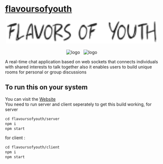 # [flavoursofyouth](flavorsofyouthh.web.app)

<p align="center">
<img src="https://github.com/shreyanshmalvya/flavoursofyouth/blob/master/client/src/assets/images/logo.svg" width = 500px alt="logo" /> <br> <br>
<img src="https://img.shields.io/website?down_color=lightgrey&down_message=offline&up_color=green&up_message=online&url=https%3A%2F%2Fflavorsofyouthh.web.app%2F" alt="logo" /> &nbsp;
<img src="https://img.shields.io/github/issues/shreyanshmalvya/flavoursofyouth" alt="logo" />
</p>


A real-time chat application based on web sockets that connects individuals with shared interests to talk together 
also it enables users to build unique rooms for personal or group discussions

## To run this on your system 
You can visit the [Website](flavorsofyouthh.web.app) <br>
You need to run server and client seperately to get this build working, for server 

```
cd flavoursofyouth/server
npm i
npm start
```
for client : 
```
cd flavoursofyouth/client
npm i
npm start
```


